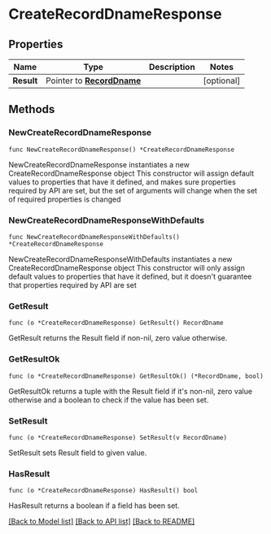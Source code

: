 # CreateRecordDnameResponse

## Properties

Name | Type | Description | Notes
------------ | ------------- | ------------- | -------------
**Result** | Pointer to [**RecordDname**](RecordDname.md) |  | [optional] 

## Methods

### NewCreateRecordDnameResponse

`func NewCreateRecordDnameResponse() *CreateRecordDnameResponse`

NewCreateRecordDnameResponse instantiates a new CreateRecordDnameResponse object
This constructor will assign default values to properties that have it defined,
and makes sure properties required by API are set, but the set of arguments
will change when the set of required properties is changed

### NewCreateRecordDnameResponseWithDefaults

`func NewCreateRecordDnameResponseWithDefaults() *CreateRecordDnameResponse`

NewCreateRecordDnameResponseWithDefaults instantiates a new CreateRecordDnameResponse object
This constructor will only assign default values to properties that have it defined,
but it doesn't guarantee that properties required by API are set

### GetResult

`func (o *CreateRecordDnameResponse) GetResult() RecordDname`

GetResult returns the Result field if non-nil, zero value otherwise.

### GetResultOk

`func (o *CreateRecordDnameResponse) GetResultOk() (*RecordDname, bool)`

GetResultOk returns a tuple with the Result field if it's non-nil, zero value otherwise
and a boolean to check if the value has been set.

### SetResult

`func (o *CreateRecordDnameResponse) SetResult(v RecordDname)`

SetResult sets Result field to given value.

### HasResult

`func (o *CreateRecordDnameResponse) HasResult() bool`

HasResult returns a boolean if a field has been set.


[[Back to Model list]](../README.md#documentation-for-models) [[Back to API list]](../README.md#documentation-for-api-endpoints) [[Back to README]](../README.md)



